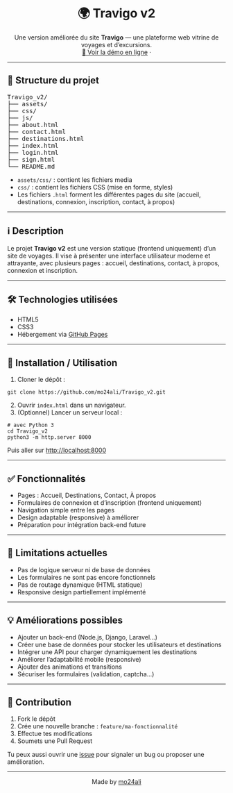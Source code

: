 <h1 align="center">🌍 Travigo v2</h1>

<p align="center">
  Une version améliorée du site <strong>Travigo</strong> — une plateforme web vitrine de voyages et d’excursions.
  <br>
  <a href="https://mo24ali.github.io/Travigo_v2/" target="_blank">🔗 Voir la démo en ligne</a>
  ·
</p>

---

<h2>📂 Structure du projet</h2>

<pre>
Travigo_v2/
├── assets/
├── css/
├── js/
├── about.html
├── contact.html
├── destinations.html
├── index.html
├── login.html
├── sign.html
└── README.md
</pre>

<ul>
  <li><code>assets/css/</code> : contient les fichiers media </li>
    <li><code>css/</code> : contient les fichiers CSS (mise en forme, styles)</li>
  <li>Les fichiers <code>.html</code> forment les différentes pages du site (accueil, destinations, connexion, inscription, contact, à propos)</li>
</ul>

---

<h2>ℹ️ Description</h2>

<p>
Le projet <strong>Travigo v2</strong> est une version statique (frontend uniquement) d’un site de voyages.  
Il vise à présenter une interface utilisateur moderne et attrayante, avec plusieurs pages : accueil, destinations, contact, à propos, connexion et inscription.
</p>

---

<h2>🛠 Technologies utilisées</h2>

<ul>
  <li>HTML5</li>
  <li>CSS3</li>
  <li>Hébergement via <a href="https://pages.github.com/" target="_blank">GitHub Pages</a></li>
</ul>

---

<h2>🚀 Installation / Utilisation</h2>

<ol>
  <li>Cloner le dépôt :</li>
</ol>

<pre><code>git clone https://github.com/mo24ali/Travigo_v2.git</code></pre>

<ol start="2">
  <li>Ouvrir <code>index.html</code> dans un navigateur.</li>
  <li>(Optionnel) Lancer un serveur local :</li>
</ol>

<pre><code># avec Python 3
cd Travigo_v2
python3 -m http.server 8000
</code></pre>

<p>Puis aller sur <a href="http://localhost:8000" target="_blank">http://localhost:8000</a></p>

---

<h2>✅ Fonctionnalités</h2>

<ul>
  <li>Pages : Accueil, Destinations, Contact, À propos</li>
  <li>Formulaires de connexion et d’inscription (frontend uniquement)</li>
  <li>Navigation simple entre les pages</li>
  <li>Design adaptable (responsive) à améliorer</li>
  <li>Préparation pour intégration back-end future</li>
</ul>

---

<h2>🚧 Limitations actuelles</h2>

<ul>
  <li>Pas de logique serveur ni de base de données</li>
  <li>Les formulaires ne sont pas encore fonctionnels</li>
  <li>Pas de routage dynamique (HTML statique)</li>
  <li>Responsive design partiellement implémenté</li>
</ul>

---

<h2>💡 Améliorations possibles</h2>

<ul>
  <li>Ajouter un back-end (Node.js, Django, Laravel…)</li>
  <li>Créer une base de données pour stocker les utilisateurs et destinations</li>
  <li>Intégrer une API pour charger dynamiquement les destinations</li>
  <li>Améliorer l’adaptabilité mobile (responsive)</li>
  <li>Ajouter des animations et transitions</li>
  <li>Sécuriser les formulaires (validation, captcha…)</li>
</ul>

---

<h2>🤝 Contribution</h2>

<ol>
  <li>Fork le dépôt</li>
  <li>Crée une nouvelle branche : <code>feature/ma-fonctionnalité</code></li>
  <li>Effectue tes modifications</li>
  <li>Soumets une Pull Request</li>
</ol>

<p>Tu peux aussi ouvrir une <a href="https://github.com/mo24ali/Travigo_v2/issues">issue</a> pour signaler un bug ou proposer une amélioration.</p>

---

<p align="center">
  Made by <a href="https://github.com/mo24ali">mo24ali</a>
</p>
